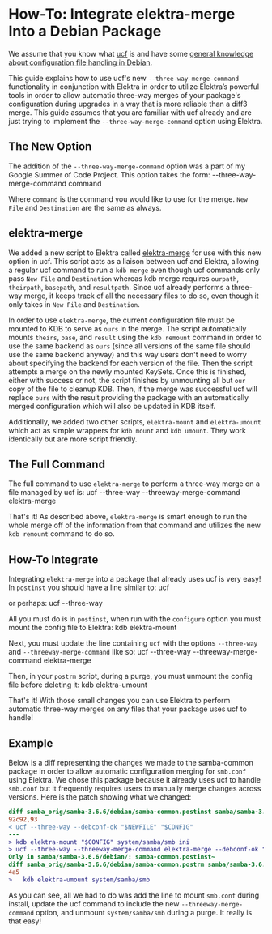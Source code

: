 # How-To: Integrate elektra-merge Into a Debian Package

We assume that you know what [ucf](https://packages.debian.org/sid/ucf) is and have some
[general knowledge about configuration file handling in Debian](https://wiki.debian.org/ConfigPackages).

This guide explains how to use ucf's new `--three-way-merge-command` functionality in
conjunction with Elektra in order to utilize Elektra’s powerful tools in order to allow
automatic three-way merges of your package's configuration during upgrades in a way
that is more reliable than a diff3 merge.  This guide assumes that you are familiar with
ucf already and are just trying to implement the `--three-way-merge-command` option
using Elektra.

## The New Option

The addition of the `--three-way-merge-command` option was a part of my Google
Summer of Code Project. This option takes the form:
	--three-way-merge-command command  <New File> <Destination>

Where `command` is the command you would like to use for the merge. `New File` and
`Destination` are the same as always.

## elektra-merge

We added a new script to Elektra called [elektra-merge](/scripts/elektra-merge) for use with
this new option in ucf. This script acts as a liaison between ucf and Elektra, allowing a regular
ucf command to run a `kdb merge` even though ucf commands only pass `New File` and
`Destination` whereas kdb merge requires `ourpath`, `theirpath`, `basepath`, and `resultpath`.
Since ucf already performs a three-way merge, it keeps track of all the necessary files to do
so, even though it only takes in `New File` and `Destination`.

In order to use `elektra-merge`, the current configuration file must be mounted to KDB to
serve as `ours` in the merge. The script automatically mounts `theirs`, `base`, and `result`
using the `kdb remount` command in order to use the same backend as `ours` (since all versions
of the same file should use the same backend anyway) and this way users don't need to worry
about specifying the backend for each version of the file. Then the script attempts a merge
on the newly mounted KeySets. Once this is finished, either with success or not, the script finishes
by unmounting all but `our` copy of the file to cleanup KDB. Then, if the merge was successful ucf
will replace `ours` with the result providing the package with an automatically merged
configuration which will also be updated in KDB itself.

Additionally, we added two other scripts, `elektra-mount` and `elektra-umount` which act
as simple wrappers for `kdb mount` and `kdb umount`. They work identically but are more
script friendly.

## The Full Command

The full command to use `elektra-merge` to perform a three-way merge on a file managed
by ucf is:
	ucf --three-way --threeway-merge-command elektra-merge <New File> <Destination>

That's it! As described above, `elektra-merge` is smart enough to run the whole merge off
of the information from that command and utilizes the new `kdb remount` command to
do so.

## How-To Integrate

Integrating `elektra-merge` into a package that already uses ucf is very easy! In `postinst` you
should have a line similar to:
	ucf <New File> <Destination>

or perhaps:
	ucf --three-way <New File> <Destination>

All you must do is in `postinst`, when run with the `configure` option you must mount the
config file to Elektra:
	kdb elektra-mount <New File> <Mounting Destination> <Backend>

Next, you must update the line containing `ucf` with the options `--three-way` and `--threeway-merge-command` like so:
	ucf --three-way --threeway-merge-command elektra-merge <New File> <Destination>

Then, in your `postrm` script, during a purge, you must unmount the config file before deleting it:
	kdb elektra-umount <name>

That's it! With those small changes you can use Elektra to perform automatic three-way merges on any files
that your package uses ucf to handle!

## Example

Below is a diff representing the changes we made to the samba-common package in order to allow
automatic configuration merging for `smb.conf` using Elektra. We chose this package because it already
uses ucf to handle `smb.conf` but it frequently requires users to manually merge changes across versions.
Here is the patch showing what we changed:

```diff
diff samba_orig/samba-3.6.6/debian/samba-common.postinst samba/samba-3.6.6/debian/samba-common.postinst
92c92,93
< ucf --three-way --debconf-ok "$NEWFILE" "$CONFIG"
---
> kdb elektra-mount "$CONFIG" system/samba/smb ini
> ucf --three-way --threeway-merge-command elektra-merge --debconf-ok "$NEWFILE" "$CONFIG"
Only in samba/samba-3.6.6/debian/: samba-common.postinst~
diff samba_orig/samba-3.6.6/debian/samba-common.postrm samba/samba-3.6.6/debian/samba-common.postrm
4a5
> 	kdb elektra-umount system/samba/smb
```

As you can see, all we had to do was add the line to mount `smb.conf` during install, update the ucf command to include the
new `--threeway-merge-command` option, and unmount `system/samba/smb` during a purge. It really is that easy!
